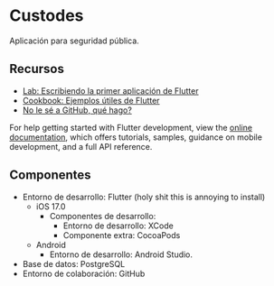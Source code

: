 # Custodes

Aplicación para seguridad pública.

## Recursos

- [Lab: Escribiendo la primer aplicación de Flutter](https://docs.flutter.dev/get-started/codelab)
- [Cookbook: Ejemplos útiles de Flutter](https://docs.flutter.dev/cookbook)
- [No le sé a GitHub, qué hago?](https://github.com/Centinela-RR/Custodes/wiki/Inicio)

For help getting started with Flutter development, view the
[online documentation](https://docs.flutter.dev/), which offers tutorials,
samples, guidance on mobile development, and a full API reference.

## Componentes
- Entorno de desarrollo: Flutter (holy shit this is annoying to install)
  - iOS 17.0
    - Componentes de desarrollo:
      - Entorno de desarrollo: XCode
      - Componente extra: CocoaPods
  - Android
    - Entorno de desarrollo: Android Studio.
- Base de datos: PostgreSQL
- Entorno de colaboración: GitHub
